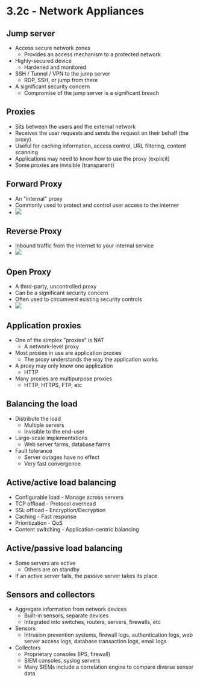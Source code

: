 # 3.2c - Network Appliances
## Jump server
- Access secure network zones
	- Provides an access mechanism to a protected network
- Highly-secured device
	- Hardened and monitored
- SSH / Tunnel / VPN to the jump server
	- RDP, SSH, or jump from there
- A significant security concern
	- Compromise of the jump server is a significant breach
## Proxies
- Sits between the users and the external network
- Receives the user requests and sends the request on their behalf (the proxy)
- Useful for caching information, access control, URL filtering, content scanning
- Applications may need to know how to use the proxy (explicit)
- Some proxies are invisible (transparent)
## Forward Proxy
- An "internal" proxy
- Commonly used to protect and control user access to the interner
- ![](Pasted%20image%2020240913182644.png)
## Reverse Proxy
- Inbound traffic from the Internet to your internal service
- ![](Pasted%20image%2020240913182722.png)
## Open Proxy
- A third-party, uncontrolled proxy
- Can be a significant security concern
- Often used to circumvent existing security controls
- ![](Pasted%20image%2020240913182804.png)
## Application proxies
- One of the simplex "proxies" is NAT
	- A network-level proxy
- Most proxies in use are application proxies
	- The proxy understands the way the application works
- A proxy may only know one application
	- HTTP
- Many proxies are multipurpose proxies
	- HTTP, HTTPS, FTP, etc
## Balancing the load
- Distribute the load
	- Multiple servers
	- Invisible to the end-user
- Large-scale implementations
	- Web server farms, database farms
- Fault tolerance
	- Server outages have no effect
	- Very fast convergence
## Active/active load balancing
- Configurable load - Manage across servers
- TCP offload - Protocol overhead
- SSL offload - Encryption/Decryption
- Caching - Fast response
- Prioritization - QoS
- Content switching - Application-centric balancing
## Active/passive load balancing
- Some servers are active
	- Others are on standby
- If an active server fails, the passive server takes its place
## Sensors and collectors
- Aggregate information from network devices
	- Built-in sensors, separate devices
	- Integrated into switches, routers, servers, firewalls, etc
- Sensors
	- Intrusion prevention systems, firewall logs, authentication logs, web server access logs, database transaction logs, email logs
- Collectors
	- Proprietary consoles (IPS, firewall)
	- SIEM consoles, syslog servers
	- Many SIEMs include a correlation engine to compare diverse sensor data